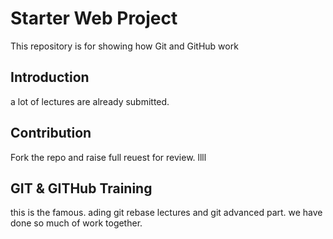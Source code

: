 # Starter Web Project

This repository is for showing how Git and GitHub work

## Introduction

a lot of lectures are already submitted.

## Contribution
Fork the repo and raise full reuest for review. llll

## GIT & GITHub Training
this is the famous. ading git rebase lectures and git advanced part. we have done so much of work together.